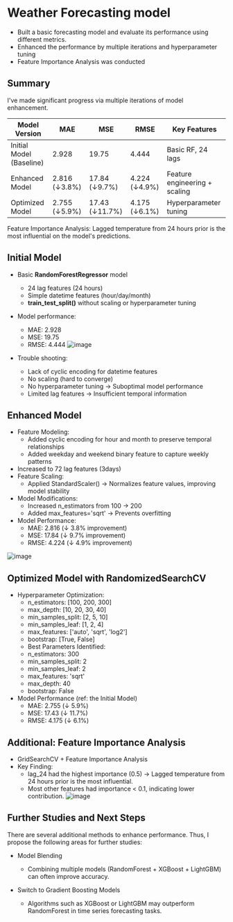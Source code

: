 # Weather Forecasting model

* Built a basic forecasting model and evaluate its performance using different metrics.
* Enhanced the performance by multiple iterations and hyperparameter tuning
* Feature Importance Analysis was conducted

## Summary

I've made significant progress via multiple iterations of model enhancement.

| Model Version | MAE | MSE | RMSE | Key Features |
| --- | --- | --- | --- | --- |
| Initial Model (Baseline) | 2.928 | 19.75 | 4.444 | Basic RF, 24 lags |
| Enhanced Model | 2.816 (↓3.8%) | 17.84 (↓9.7%) | 4.224 (↓4.9%) | Feature engineering + scaling |
| Optimized Model | 2.755 (↓5.9%) | 17.43 (↓11.7%) | 4.175 (↓6.1%) | Hyperparameter tuning |

Feature Importance Analysis: Lagged temperature from 24 hours prior is the most influential on the model's predictions.

## Initial Model
* Basic **RandomForestRegressor** model
   * 24 lag features (24 hours)
   * Simple datetime features (hour/day/month)
   * **train_test_split()** without scaling or hyperparameter tuning

* Model performance:
   * MAE: 2.928
   * MSE: 19.75
   * RMSE: 4.444
 ![image](https://github.com/user-attachments/assets/3ececb1b-4b4c-4932-8f81-7f509373f697)

* Trouble shooting:
   * Lack of cyclic encoding for datetime features
   * No scaling (hard to converge)
   * No hyperparameter tuning → Suboptimal model performance
   * Limited lag features → Insufficient temporal information

## Enhanced Model
* Feature Modeling:
   * Added cyclic encoding for hour and month to preserve temporal relationships
   * Added weekday and weekend binary feature to capture weekly patterns
* Increased to 72 lag features (3days)
* Feature Scaling:
   * Applied StandardScaler() → Normalizes feature values, improving model stability
* Model Modifications:
   * Increased n_estimators from 100 → 200
   * Added max_features='sqrt' → Prevents overfitting
* Model Performance:
   * MAE: 2.816 (↓ 3.8% improvement)
   * MSE: 17.84 (↓ 9.7% improvement)
   * RMSE: 4.224 (↓ 4.9% improvement)
 
![image](https://github.com/user-attachments/assets/374000d5-d917-457c-9f82-22f964c290e1)

## Optimized Model with RandomizedSearchCV
* Hyperparameter Optimization:
   * n_estimators: [100, 200, 300]
   * max_depth: [10, 20, 30, 40]
   * min_samples_split: [2, 5, 10]
   * min_samples_leaf: [1, 2, 4]
   * max_features: ['auto', 'sqrt', 'log2']
   * bootstrap: [True, False]
   * Best Parameters Identified:
   * n_estimators: 300
   * min_samples_split: 2
   * min_samples_leaf: 2
   * max_features: 'sqrt'
   * max_depth: 40
   * bootstrap: False
* Model Performance (ref: the Initial Model)
   * MAE: 2.755 (↓ 5.9%)
   * MSE: 17.43 (↓ 11.7%)
   * RMSE: 4.175 (↓ 6.1%)

## Additional: Feature Importance Analysis
* GridSearchCV + Feature Importance Analysis
* Key Finding:
   * lag_24 had the highest importance (0.5) → Lagged temperature from 24 hours prior is the most influential.
   * Most other features had importance < 0.1, indicating lower contribution.
![image](https://github.com/user-attachments/assets/9af79d12-360a-4440-b79c-94b0cc1a9775)

## Further Studies and Next Steps
There are several additional methods to enhance performance. Thus, I propose the following areas for further studies:

* Model Blending
   * Combining multiple models (RandomForest + XGBoost + LightGBM) can often improve accuracy.
 
* Switch to Gradient Boosting Models
   * Algorithms such as XGBoost or LightGBM may outperform RandomForest in time series forecasting tasks.

